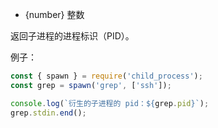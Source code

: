 <!-- YAML
added: v0.1.90
-->

* {number} 整数

返回子进程的进程标识（PID）。

例子：

```js
const { spawn } = require('child_process');
const grep = spawn('grep', ['ssh']);

console.log(`衍生的子进程的 pid：${grep.pid}`);
grep.stdin.end();
```

